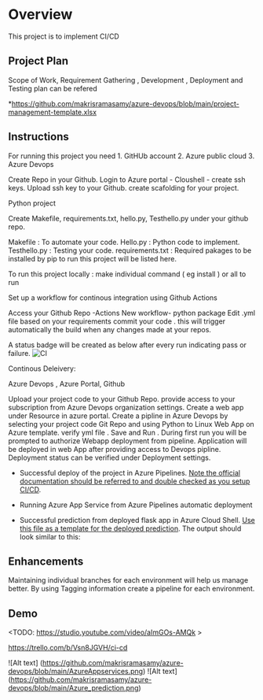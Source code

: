 # Overview

This project is to implement CI/CD 

## Project Plan

Scope of Work, Requirement Gathering , Development , Deployment and Testing plan can be refered 

*https://github.com/makrisramasamy/azure-devops/blob/main/project-management-template.xlsx

## Instructions

For running this project you need 1. GitHUb account 2. Azure public cloud 3. Azure Devops 

Create Repo in your Github.
Login to Azure portal - Cloushell - create ssh keys.
Upload ssh key to your Github.
create scafolding for your project.


Python project

Create Makefile, requirements.txt, hello.py, Testhello.py under your github repo.

Makefile : To automate your code.
Hello.py : Python code to implement.
Testhello.py : Testing your code.
requirements.txt : Required pakages to be installed by pip to run this project will be listed here.

To run this project locally :  make individual command ( eg install ) or all to run 

Set up a workflow for continous integration using Github Actions

Access your Github Repo -Actions
New workflow- python package
Edit .yml file based on your requirements
commit your code . this will trigger automatically the build when any changes made at your repos.
 
 A status badge will be created as below after every run indicating pass or failure.
![CI](https://github.com/makrisramasamy/azure-devops/workflows/CI/badge.svg)

Continous Deleivery:

Azure Devops , Azure Portal, Github

Upload your project code to your Github Repo.
provide access to your subscription from Azure Devops organization settings.
Create a web app under Resource in azure portal.
Create a pipline in Azure Devops by selecting your project code Git Repo and using Python to Linux Web App on Azure template.
verify yml file . Save and Run . 
During first run you will be prompted to authorize Webapp deployment from pipeline.
Application will be deployed in web App after providing access to Devops pipline.
Deployment status can be verified under Deployment settings.



* Successful deploy of the project in Azure Pipelines.  [Note the official documentation should be referred to and double checked as you setup CI/CD](https://docs.microsoft.com/en-us/azure/devops/pipelines/ecosystems/python-webapp?view=azure-devops).


* Running Azure App Service from Azure Pipelines automatic deployment

* Successful prediction from deployed flask app in Azure Cloud Shell.  [Use this file as a template for the deployed prediction](https://github.com/udacity/nd082-Azure-Cloud-DevOps-Starter-Code/blob/master/C2-AgileDevelopmentwithAzure/project/starter_files/flask-sklearn/make_predict_azure_app.sh).
The output should look similar to this:


## Enhancements

Maintaining individual branches for each environment will help us manage better.
By using Tagging information create a pipeline for each environment.

## Demo 

<TODO: https://studio.youtube.com/video/aImGOs-AMQk >

https://trello.com/b/Vsn8JGVH/ci-cd


![Alt text] (https://github.com/makrisramasamy/azure-devops/blob/main/AzureAppservices.png)
![Alt text] (https://github.com/makrisramasamy/azure-devops/blob/main/Azure_prediction.png)

